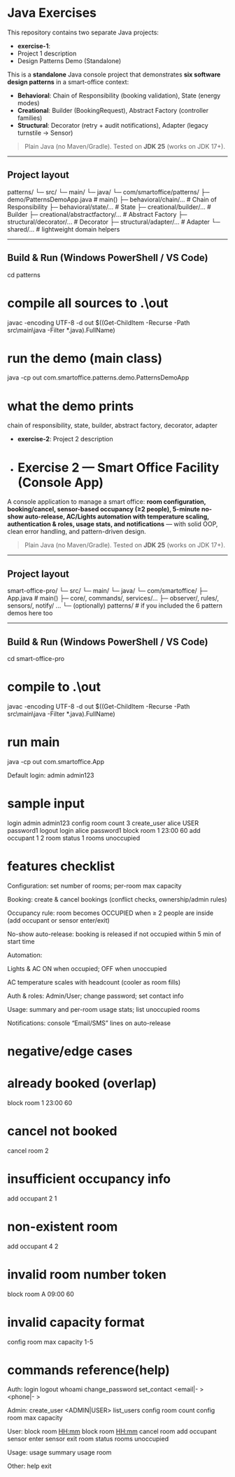 # Java Exercises 
 
This repository contains two separate Java projects: 
- **exercise-1**:
- Project 1 description
- Design Patterns Demo (Standalone)

This is a **standalone** Java console project that demonstrates **six software design patterns** in a smart-office context:

- **Behavioral**: Chain of Responsibility (booking validation), State (energy modes)
- **Creational**: Builder (BookingRequest), Abstract Factory (controller families)
- **Structural**: Decorator (retry + audit notifications), Adapter (legacy turnstile → Sensor)

> Plain Java (no Maven/Gradle). Tested on **JDK 25** (works on JDK 17+).

---

## Project layout
patterns/
└─ src/
└─ main/
└─ java/
└─ com/smartoffice/patterns/
├─ demo/PatternsDemoApp.java # main()
├─ behavioral/chain/... # Chain of Responsibility
├─ behavioral/state/... # State
├─ creational/builder/... # Builder
├─ creational/abstractfactory/... # Abstract Factory
├─ structural/decorator/... # Decorator
├─ structural/adapter/... # Adapter
└─ shared/... # lightweight domain helpers


---

## Build & Run (Windows PowerShell / VS Code)

cd patterns
# compile all sources to .\out
javac -encoding UTF-8 -d out $((Get-ChildItem -Recurse -Path src\main\java -Filter *.java).FullName)

# run the demo (main class)
java -cp out com.smartoffice.patterns.demo.PatternsDemoApp

# what the demo prints
chain of responsibility, state, builder, abstract factory, decorator, adapter


- **exercise-2**: Project 2 description

- # Exercise 2 — Smart Office Facility (Console App)

A console application to manage a smart office: **room configuration, booking/cancel, sensor-based occupancy (≥2 people), 5-minute no-show auto-release, AC/Lights automation with temperature scaling, authentication & roles, usage stats, and notifications** — with solid OOP, clean error handling, and pattern-driven design.

> Plain Java (no Maven/Gradle). Tested on **JDK 25** (works on JDK 17+).

---

## Project layout

smart-office-pro/
└─ src/
└─ main/
└─ java/
└─ com/smartoffice/
├─ App.java # main()
├─ core/, commands/, services/...
├─ observer/, rules/, sensors/, notify/ ...
└─ (optionally) patterns/ # if you included the 6 pattern demos here too


---

## Build & Run (Windows PowerShell / VS Code)

cd smart-office-pro
# compile to .\out
javac -encoding UTF-8 -d out $((Get-ChildItem -Recurse -Path src\main\java -Filter *.java).FullName)

# run main
java -cp out com.smartoffice.App

Default login: admin admin123

# sample input 
login admin admin123
config room count 3
create_user alice USER password1
logout
login alice password1
block room 1 23:00 60
add occupant 1 2
room status 1
rooms unoccupied

# features checklist

Configuration: set number of rooms; per-room max capacity

Booking: create & cancel bookings (conflict checks, ownership/admin rules)

Occupancy rule: room becomes OCCUPIED when ≥ 2 people are inside
(add occupant or sensor enter/exit)

No-show auto-release: booking is released if not occupied within 5 min of start time

Automation:

Lights & AC ON when occupied; OFF when unoccupied

AC temperature scales with headcount (cooler as room fills)

Auth & roles: Admin/User; change password; set contact info

Usage: summary and per-room usage stats; list unoccupied rooms

Notifications: console “Email/SMS” lines on auto-release

# negative/edge cases 

# already booked (overlap)
block room 1 23:00 60
# cancel not booked
cancel room 2
# insufficient occupancy info
add occupant 2 1
# non-existent room
add occupant 4 2
# invalid room number token
block room A 09:00 60
# invalid capacity format
config room max capacity 1-5

# commands reference(help)

Auth:
  login <username> <password>
  logout
  whoami
  change_password <username> <old> <new>
  set_contact <email|- > <phone|- >

Admin:
  create_user <username> <ADMIN|USER> <password>
  list_users
  config room count <N>
  config room max capacity <roomNo> <capacity>

User:
  block room <roomNo> <HH:mm> <durationMin>
  block room <roomNo> <yyyy-MM-dd> <HH:mm> <durationMin>
  cancel room <roomNo>
  add occupant <roomNo> <count>
  sensor enter <roomNo> <count>
  sensor exit <roomNo> <count>
  room status <roomNo>
  rooms unoccupied

Usage:
  usage summary
  usage room <roomNo>

Other:
  help
  exit

